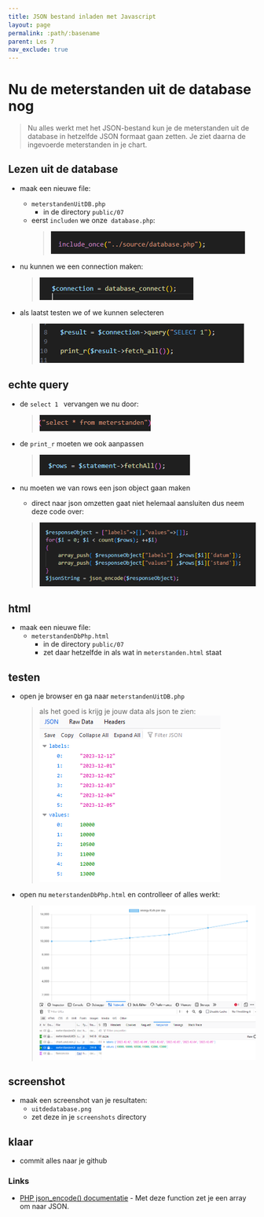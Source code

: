 ```yaml
---
title: JSON bestand inladen met Javascript 
layout: page 
permalink: :path/:basename 
parent: Les 7
nav_exclude: true
---
```


# Nu de meterstanden uit de database nog

> Nu alles werkt met het JSON-bestand kun je de meterstanden uit de database in hetzelfde JSON formaat gaan zetten. 
Je ziet daarna de ingevoerde meterstanden in je chart.


## Lezen uit de database


- maak een nieuwe file:
    - `meterstandenUitDB.php`
        - in de directory `public/07`
    - eerst `includen` we onze` database.php`:
        > ![](img/include.PNG)

- nu kunnen we een connection maken:
    > ![](img/connect.PNG)
- als laatst testen we of we kunnen selecteren
    > ![](img/selecttest.PNG)
    
## echte query

- de `select 1 ` vervangen we nu door:
    > ![](img/selectstar.PNG)

- de `print_r` moeten we ook aanpassen
    > ![](img/dbtojson.PNG)

- nu moeten we van rows een json object gaan maken
    - direct naar json omzetten gaat niet helemaal aansluiten dus neem deze code over:
    > ![](img/responseobject.PNG)
    
## html

- maak een nieuwe file:
    - `meterstandenDbPhp.html`
        - in de directory `public/07`
        - zet daar hetzelfde in als wat in `meterstanden.html` staat

## testen
- open je browser en ga naar `meterstandenUitDB.php`
    > als het goed is krijg je jouw data als json te zien:
    > ![](img/mooiejson.PNG)

- open nu `meterstandenDbPhp.html` en controlleer of alles werkt:
    > ![](img/voila.PNG)


## screenshot
- maak een screenshot van je resultaten:
    - `uitdedatabase.png`
    - zet deze in je `screenshots` directory


    
## klaar
- commit alles naar je github



### Links

- [PHP json_encode() documentatie](https://www.php.net/manual/en/function.json-encode.php) - Met deze function zet je een array om naar JSON.






